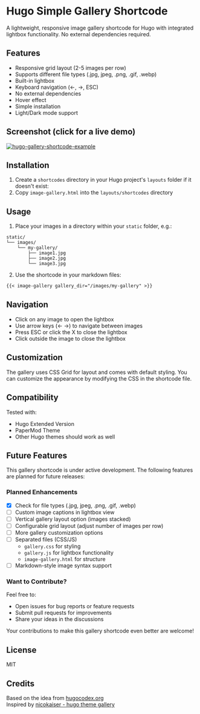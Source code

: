 # Hugo Simple Gallery Shortcode

A lightweight, responsive image gallery shortcode for Hugo with integrated lightbox functionality. No external dependencies required.

## Features
- Responsive grid layout (2-5 images per row)
- Supports different file types (.jpg, jpeg, .png, .gif, .webp)
- Built-in lightbox
- Keyboard navigation (←, →, ESC)
- No external dependencies
- Hover effect
- Simple installation
- Light/Dark mode support

## Screenshot (click for a live demo)
[![hugo-gallery-shortcode-example](https://github.com/user-attachments/assets/2216d8f6-f6c8-462f-bd79-5c8c8905a2ae)](https://blog.bitlager.de/posts/tech/wip/hugo-gallery-shortcode-example/)

## Installation
1. Create a `shortcodes` directory in your Hugo project's `layouts` folder if it doesn't exist:
2. Copy `image-gallery.html` into the `layouts/shortcodes` directory

## Usage

1. Place your images in a directory within your `static` folder, e.g.:
```
static/
└── images/
    └── my-gallery/
        ├── image1.jpg
        ├── image2.jpg
        └── image3.jpg
```

2. Use the shortcode in your markdown files:
```markdown
{{< image-gallery gallery_dir="/images/my-gallery" >}}
```

## Navigation
- Click on any image to open the lightbox
- Use arrow keys (← →) to navigate between images
- Press ESC or click the X to close the lightbox
- Click outside the image to close the lightbox

## Customization
The gallery uses CSS Grid for layout and comes with default styling. You can customize the appearance by modifying the CSS in the shortcode file.

## Compatibility
Tested with:
- Hugo Extended Version
- PaperMod Theme
- Other Hugo themes should work as well

## Future Features
This gallery shortcode is under active development. The following features are planned for future releases:

### Planned Enhancements
- [x] Check for file types (.jpg, jpeg, .png, .gif, .webp)
- [ ] Custom image captions in lightbox view
- [ ] Vertical gallery layout option (images stacked)
- [ ] Configurable grid layout (adjust number of images per row)
- [ ] More gallery customization options
- [ ] Separated files (CSS/JS)
    - `gallery.css` for styling
    - `gallery.js` for lightbox functionality
    - `image-gallery.html` for structure
- [ ] Markdown-style image syntax support

### Want to Contribute?
Feel free to:
- Open issues for bug reports or feature requests
- Submit pull requests for improvements
- Share your ideas in the discussions

Your contributions to make this gallery shortcode even better are welcome!

## License
MIT

## Credits
Based on the idea from [hugocodex.org](https://hugocodex.org/add-ons/image-gallery/)  
Inspired by [nicokaiser - hugo theme gallery](https://github.com/nicokaiser/hugo-theme-gallery)
